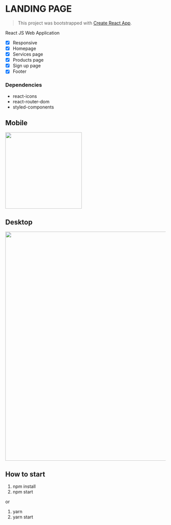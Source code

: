 # LANDING PAGE

> This project was bootstrapped with [Create React App](https://github.com/facebook/create-react-app).

React JS Web Application

- [x] Responsive
- [x] Homepage
- [x] Services page
- [x] Products page
- [x] Sign up page
- [x] Footer

### Dependencies

- react-icons
- react-router-dom
- styled-components

## Mobile

<img src="https://github.com/Vinicius-A-R/landingpage-1/blob/main/src/assets/mobile.gif?raw=true" width="240px" />

## Desktop

<img src="https://github.com/Vinicius-A-R/landingpage-1/blob/main/src/assets/desktop.gif?raw=true" width="1200px" height="720px" />

## How to start

1. npm install
2. npm start

or

1. yarn
2. yarn start
